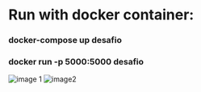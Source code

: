 # Run with docker container:
### docker-compose up desafio
### docker run -p 5000:5000 desafio
![image 1](https://user-images.githubusercontent.com/105388145/200294271-b51a2066-142d-453f-a447-969841444b8f.png)
![image2](https://user-images.githubusercontent.com/105388145/200294275-fdf6c1c1-edd7-4670-891c-72bba46f909d.png)
